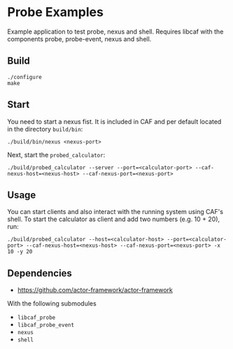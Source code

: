 Probe Examples
==============

Example application to test probe, nexus and shell.
Requires libcaf with the components probe, probe-event, nexus and shell.

Build
-----

 ```
./configure
 make
 ```


Start
-----

You need to start a nexus fist.
It is included in CAF and per default located in the directory `build/bin`:
 ```
 ./build/bin/nexus <nexus-port>
 ```

Next, start the `probed_calculator`:

```
./build/probed_calculator --server --port=<calculator-port> --caf-nexus-host=<nexus-host> --caf-nexus-port=<nexus-port>
```

Usage
-----

You can start clients and also interact with the running system using CAF's shell. To start the calculator as client and add two numbers (e.g. 10 + 20), run:

```
./build/probed_calculator --host=<calculator-host> --port=<calculator-port> --caf-nexus-host=<nexus-host> --caf-nexus-port=<nexus-port> -x 10 -y 20
```

Dependencies
------------

* https://github.com/actor-framework/actor-framework

With the following submodules

* `libcaf_probe`
* `libcaf_probe_event`
* `nexus`
* `shell`

